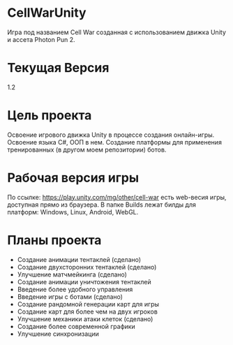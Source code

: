 # CellWarUnity
Игра под названием Cell War созданная с использованием движка Unity и ассета Photon Pun 2.
# Текущая Версия
1.2
# Цель проекта
Освоение игрового движка Unity в процессе создания онлайн-игры.
Освоение языка С#, ООП в нем.
Создание платформы для применения тренированных (в другом моем репозитории) ботов.

# Рабочая версия игры
По ссылке: https://play.unity.com/mg/other/cell-war есть web-весия игры, доступная прямо из браузера.
В папке Builds лежат билды для платформ: Windows, Linux, Android, WebGL.

# Планы проекта
* Создание анимации тентаклей (сделано)
* Создание двухсторонних тентаклей (сделано)
* Улучшение матчмейкинга (сделано)
* Создание анимации уничтожения тентаклей
* Введение более удобного управления
* Введение игры с ботами (сделано)
* Создание рандомной генерации карт для игры
* Создание карт для более чем на двух игроков
* Улучшение механики атаки клеток (сделано)
* Создание более современной графики
* Улучшение синхронизации


